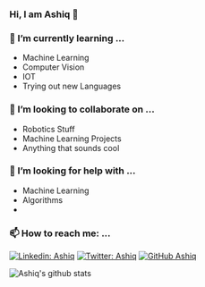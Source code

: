 ### Hi, I am Ashiq 👋


### 🌱 I’m currently learning ...
- Machine Learning
- Computer Vision
- IOT
- Trying out new Languages

### 👯 I’m looking to collaborate on ...
- Robotics Stuff
- Machine Learning Projects
- Anything that sounds cool

### 🤔 I’m looking for help with ...
- Machine Learning
- Algorithms
- 

### 📫 How to reach me: ...
[![Linkedin: Ashiq](https://img.shields.io/badge/-AshiqAbdulkhader-blue?style=flat-square&logo=Linkedin&logoColor=white&link=https://www.linkedin.com/in/muhammed-ashiq-abdul-khader/)](https://www.linkedin.com/in/muhammed-ashiq-abdul-khader/)
[![Twitter: Ashiq](https://img.shields.io/twitter/follow/__Ashiq__?style=social)](https://twitter.com/__Ashiq__)
[![GitHub Ashiq](https://img.shields.io/github/followers/AshiqAbdulkhader?label=follow&style=social)](https://github.com/AshiqAbdulkhader)

![Ashiq's github stats](https://github-readme-stats.vercel.app/api?username=AshiqAbdulkhader&count_private=false)

